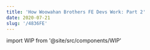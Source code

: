 ```yaml
---
title: 'How Woowahan Brothers FE Devs Work: Part 2'
date: 2020-07-21
slug: '/4836FE'
---
```


import WIP from '@site/src/components/WIP'

<WIP state="translating" />
